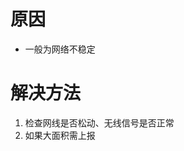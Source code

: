 <!-- TITLE: 故障 103 拨号请求发送失败 -->
<!-- SUBTITLE: 本错误属于天翼校园客户端错误 -->

# 原因

- 一般为网络不稳定

# 解决方法

1. 检查网线是否松动、无线信号是否正常
2. 如果大面积需上报